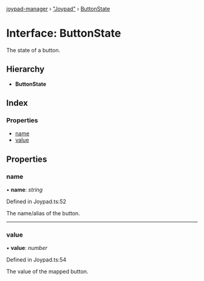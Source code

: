 [joypad-manager](../README.md) › ["Joypad"](../modules/_joypad_.md) › [ButtonState](_joypad_.buttonstate.md)

# Interface: ButtonState

The state of a button.

## Hierarchy

* **ButtonState**

## Index

### Properties

* [name](_joypad_.buttonstate.md#name)
* [value](_joypad_.buttonstate.md#value)

## Properties

###  name

• **name**: *string*

Defined in Joypad.ts:52

The name/alias of the button.

___

###  value

• **value**: *number*

Defined in Joypad.ts:54

The value of the mapped button.
